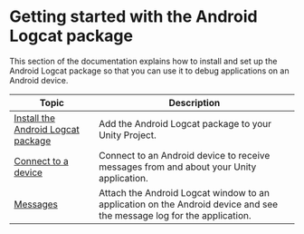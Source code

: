 # Getting started with the Android Logcat package

This section of the documentation explains how to install and set up the Android Logcat package so that you can use it to debug applications on an Android device.

| **Topic**                                                    | **Description**                                              |
| ------------------------------------------------------------ | ------------------------------------------------------------ |
| [Install the Android Logcat package](install-android-logcat.md) | Add the Android Logcat package to your Unity Project.        |
| [Connect to a device](connect-to-a-device.md)                | Connect to an Android device to receive messages from and about your Unity application. |
| [Messages](messages.md)                            | Attach the Android Logcat window to an application on the Android device and see the message log for the application. |


